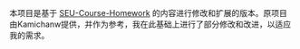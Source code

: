 本项目是基于 [SEU-Course-Homework](https://github.com/Kamichanw/SEU-Course-Homework) 的内容进行修改和扩展的版本。原项目由Kamichanw提供，并作为参考，我在此基础上进行了部分修改和改进，以适应我的需求。

